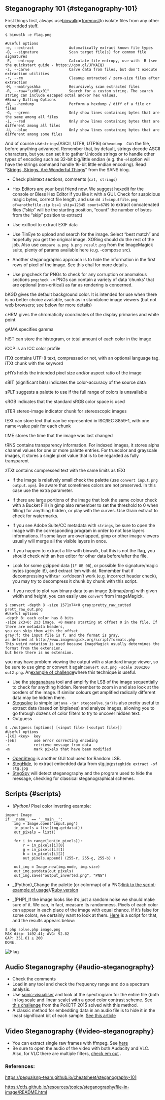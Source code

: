## Steganography 101 {#steganography-101}

First things first, always use[binwalk](https://github.com/devttys0/binwalk)or[foremost](http://foremost.sourceforge.net/)to isolate files from any other embedded stuff.

```
$ binwalk -e flag.png
	
#Useful options
-e, --extract                Automatically extract known file types
-B, --signature              Scan target file(s) for common file signatures
-E, --entropy                Calculate file entropy, use with -B (see the quickstart guide - https://goo.gl/JPKAIQ)
-z, --carve                  Carve data from files, but don't execute extraction utilities
-r, --rm                     Cleanup extracted / zero-size files after extraction
-M, --matryoshka             Recursively scan extracted files
-R, --raw="\x00\x01"		 Search for a custom string. The search string can include escaped octal and/or hex values.
#Binary Diffing Options
-W, --hexdump                Perform a hexdump / diff of a file or files
-G, --green                  Only show lines containing bytes that are the same among all files
-i, --red                    Only show lines containing bytes that are different among all files
-U, --blue                   Only show lines containing bytes that are different among some files
```

And of course use`strings`\(ASCII, UTF8, UTF16\) or`hexdump -C`on the file, before anything advanced. Remember that, by default, strings decode ASCII characters, but you can set it to gather Unicode strings or to handle other types of encoding such as 32-bit big/little endian \(e.g. the`-el`option will have the strings command handle 16-bit little endian encoding\). Read “[Strings, Strings, Are Wonderful Things](https://digital-forensics.sans.org/blog/2009/05/15/strings-strings-are-wonderful-things)” from the SANS blog.

* Check plaintext sections, comments \(`cat, strings`\)

* Hex Editors are your best friend now. We suggest hexedit for the console or Bless Hex Editor if you like it with a GUI. Check for suspicious magic bytes, correct file length, and use `dd if=inputfile.png of=anothefile.zip bs=1 skip=12345 count=6789` to extract concatenated files \(“skip” will be the starting position, “count” the number of bytes from the “skip” position to extract\)

* Use exiftool to extract EXIF data

* Use TinEye to upload and search for the image. Select “best match” and hopefully you get the original image. XORing should do the rest of the job. Also use `compare a.png b.png result.png` from the ImageMagick suite, plenty of params available here \(e.g. -compose src\).

* Another steganographic approach is to hide the information in the first rows of pixel of the image. See this chal for more details.

* Use pngcheck for PNGs to check for any corruption or anomalous sections `pngcheck -v` PNGs can contain a variety of data ‘chunks’ that are optional \(non-critical\) as far as rendering is concerned.

bKGD gives the default background color. It is intended for use when there is no better choice available, such as in standalone image viewers \(but not web browsers; see below for more details\)

cHRM gives the chromaticity coordinates of the display primaries and white point

gAMA specifies gamma

hIST can store the histogram, or total amount of each color in the image

iCCP is an ICC color profile

iTXt contains UTF-8 text, compressed or not, with an optional language tag. iTXt chunk with the keyword

pHYs holds the intended pixel size and/or aspect ratio of the image

sBIT \(significant bits\) indicates the color-accuracy of the source data

sPLT suggests a palette to use if the full range of colors is unavailable

sRGB indicates that the standard sRGB color space is used

sTER stereo-image indicator chunk for stereoscopic images

tEXt can store text that can be represented in ISO/IEC 8859-1, with one name=value pair for each chunk

tIME stores the time that the image was last changed

tRNS contains transparency information. For indexed images, it stores alpha channel values for one or more palette entries. For truecolor and grayscale images, it stores a single pixel value that is to be regarded as fully transparent

zTXt contains compressed text with the same limits as tEXt

* If the image is relatively small check the palette \(use `convert input.png output.xpm`\). Be aware that sometimes colors are not preserved. In this case use the extra parameter.
* If there are large portions of the image that look the same colour check with a Bucket Fill \(in gimp also remember to set the threshold to 0 when filling\) for anything hidden, or play with the curves. Use Grain extract to check for watermarks.
* If you see Adobe Suite/CC metadata with `strings`, be sure to open the image with the corresponding program in order to not lose layers informations. If some layer are overlapped, gimp or other image viewers usually will merge all the visible layers in once.
* If you happen to extract a file with binwalk, but this is not the flag, you should check with an hex editor for other data before/after the file.

* Look for some gzipped data \(`1F 8B 08`\), or possible file signature/magic bytes \(google it!\), and extract ‘em with `dd`. Remember that if decompressing with` tar xvf `doesn’t work \(e.g. incorrect header check\), you may try to decompress it chunk by chunk with this script.
* If you need to plot raw binary data to an image \(bitmap/png\) with given width and height, you can easily use `convert` from ImageMagick.

```
$ convert -depth 8 -size 1571x74+0 gray:pretty_raw_cutted prett_raw_out.png
#Useful options
-depth 8: each color has 8 bits
-size 2x3+0: 2x3 image. +0 means starting at offset 0 in the file. If there are metadata headers, 
you can skip them with the offset.
gray:f: the input file is f, and the format is gray, 
as defined at http://www.imagemagick.org/script/formats.php 
This weird notation is used because ImageMagick usually determines the format from the extension, 
but here there is no extension.
```

you may have problem viewing the output with a standard image viewer, so be sure to use gimp or convert it again`convert out.png -scale 300x200 out2.png`. An[example of challenge](https://github.com/spyoff/ctf-writeup/tree/master/sharifctf-2016/forensic-150-pretty-raw)where this technique is useful.

* Use the [steganabara](http://www.freewebs.com/quangntenemy/steganabara/) tool and amplify the LSB of the image sequentially to check for anything hidden. Remember to zoom in and also look at the borders of the image. If similar colours get amplified radically different data may be hidden there.
* [Stegsolve](https://www.wechall.net/forum/show/thread/527/Stegsolve_1.3/page-1) \(a simple jar`java -jar stegosolve.jar`\) is also pretty useful to extract data \(based on bitplanes\) and analyze images, allowing you to go through dozens of color filters to try to uncover hidden text.
* Outguess

```
$ ./outguess [options] [<input file> [<output file>]]
#Useful options
-[kK] <key>  key
-[eE]        use error correcting encoding
-r           retrieve message from data
-m           mark pixels that have been modified
```

* [OpenStego](http://www.openstego.info/) is another GUI tool used for Random LSB.
* [StegHide](http://steghide.sourceforge.net/), to extract embedded data from stg.jpg:`steghide extract -sf stg.jpg`
* [StegSpy](http://www.spy-hunter.com/stegspydownload.htm) will detect steganography and the program used to hide the message, checking for classical steganographical schemes.

## Scripts {#scripts}

* _\(Python\)_
  Pixel color inverting example:

```
import Image
if __name__ == '__main__':
	img = Image.open('input.png')
	in_pixels = list(img.getdata())
 	out_pixels = list()
 
	for i in range(len(in_pixels)):
		r = in_pixels[i][0]
		g = in_pixels[i][1]
		b = in_pixels[i][2]
		out_pixels.append( (255-r, 255-g, 255-b) )
 
	out_img = Image.new(img.mode, img.size)
	out_img.putdata(out_pixels)
	out_img.save("output_inverted.png", "PNG")
```

* _\(Python\)_Change the palette \(or colormap\) of a PNG:[link to the script](https://pequalsnp-team.github.io/assets/change_palette.py)-[example of usage](https://github.com/ctfs/write-ups-2014/tree/master/plaid-ctf-2014/doge-stege)//[Ruby version](http://pastebin.com/46VmzrRU)

* _\(PHP\)_If the image looks like it’s just a random noise we should make sure of it. We can, in fact, measure its randomness. Pixels of each color can appear in each place of the image with equal chance. If it’s false for some colors, we certainly want to look at them. [Here](https://pequalsnp-team.github.io/assets/detectrandomness.php) is a script for that, and the results appears below:

```
$ php solve.php image.png
MAX disp: 1492.41; AVG: 92.82
GAP: 351.61 ± 200
DONE.
```

![](https://pequalsnp-team.github.io/assets/beforeafterstegorandom.png "Flag")

## Audio Steganography {#audio-steganography}

* Check the comments
* Load in any tool and check the frequency range and do a spectrum analysis.
* Use [sonic-visualiser](http://www.sonicvisualiser.org/) and look at the spectrogram for the entire file \(both in log scale and linear scale\) with a good color contrast scheme. See [this challenge](https://pequalsnp-team.github.io/writeups/its-hungry/) from the PoliCTF 2015  solved with this method.
* A classic method for embedding data in an audio file is to hide it in the least significant bit of each sample.
  [See this article](https://labs.nettitude.com/blog/derbycon-2016-ctf-write-up/#mep_0)

## Video Steganography {#video-steganography}

* You can extract single raw frames with ffmpeg. See [here](http://stackoverflow.com/questions/10957412/fastest-way-to-extract-frames-using-ffmpeg)
* Be sure to open the audio of the video with both Audacity and VLC. Also, for VLC there are multiple filters,
  [check em out](https://wiki.videolan.org/Documentation:Video_and_Audio_Filters/)
  .

### **References:**

https://pequalsnp-team.github.io/cheatsheet/steganography-101

https://ctfs.github.io/resources/topics/steganography/file-in-image/README.html

